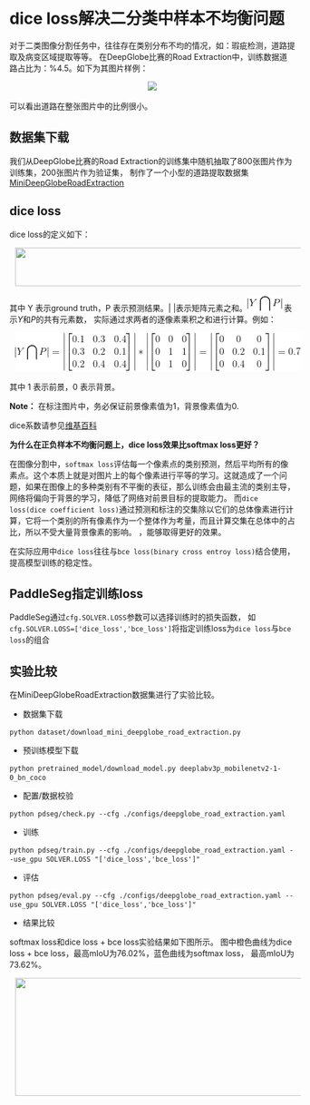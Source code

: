 # dice loss解决二分类中样本不均衡问题

对于二类图像分割任务中，往往存在类别分布不均的情况，如：瑕疵检测，道路提取及病变区域提取等等。
在DeepGlobe比赛的Road Extraction中，训练数据道路占比为：%4.5。如下为其图片样例：
<p align="center">
  <img src="./imgs/deepglobe.png" hspace='10'/> <br />
 </p>
可以看出道路在整张图片中的比例很小。
 
## 数据集下载
我们从DeepGlobe比赛的Road Extraction的训练集中随机抽取了800张图片作为训练集，200张图片作为验证集，
制作了一个小型的道路提取数据集[MiniDeepGlobeRoadExtraction](https://paddleseg.bj.bcebos.com/dataset/MiniDeepGlobeRoadExtraction.zip)

## dice loss
dice loss的定义如下：

<p align="center">
  <img src="./imgs/dice loss.png" hspace='10' height="68" width="513"/> <br />
 </p>


其中 Y 表示ground truth，P 表示预测结果。| |表示矩阵元素之和。![](./imgs/dice2.png) 表示*Y*和*P*的共有元素数，
实际通过求两者的逐像素乘积之和进行计算。例如：

<p align="center">
  <img src="./imgs/dice3.png" hspace='10' height="68" width="513"/> <br />
 </p>

其中 1 表示前景，0 表示背景。

**Note：** 在标注图片中，务必保证前景像素值为1，背景像素值为0.

dice系数请参见[维基百科](https://zh.wikipedia.org/wiki/Dice%E7%B3%BB%E6%95%B0)

**为什么在正负样本不均衡问题上，dice loss效果比softmax loss更好？**

在图像分割中，`softmax loss`评估每一个像素点的类别预测，然后平均所有的像素点。这个本质上就是对图片上的每个像素进行平等的学习。这就造成了一个问题，如果在图像上的多种类别有不平衡的表征，那么训练会由最主流的类别主导， 网络将偏向于背景的学习，降低了网络对前景目标的提取能力。
而`dice loss(dice coefficient loss)`通过预测和标注的交集除以它们的总体像素进行计算，它将一个类别的所有像素作为一个整体作为考量，而且计算交集在总体中的占比，所以不受大量背景像素的影响。
，能够取得更好的效果。

在实际应用中`dice loss`往往与`bce loss(binary cross entroy loss)`结合使用，提高模型训练的稳定性。


## PaddleSeg指定训练loss

PaddleSeg通过`cfg.SOLVER.LOSS`参数可以选择训练时的损失函数，
如`cfg.SOLVER.LOSS=['dice_loss','bce_loss']`将指定训练loss为`dice loss`与`bce loss`的组合

## 实验比较

在MiniDeepGlobeRoadExtraction数据集进行了实验比较。

* 数据集下载
```shell
python dataset/download_mini_deepglobe_road_extraction.py
```

* 预训练模型下载
```shell
python pretrained_model/download_model.py deeplabv3p_mobilenetv2-1-0_bn_coco
```
* 配置/数据校验
```shell
python pdseg/check.py --cfg ./configs/deepglobe_road_extraction.yaml
```

* 训练
```shell
python pdseg/train.py --cfg ./configs/deepglobe_road_extraction.yaml --use_gpu SOLVER.LOSS "['dice_loss','bce_loss']"

```

* 评估
```
python pdseg/eval.py --cfg ./configs/deepglobe_road_extraction.yaml --use_gpu SOLVER.LOSS "['dice_loss','bce_loss']"

```

* 结果比较

softmax loss和dice loss + bce loss实验结果如下图所示。
图中橙色曲线为dice loss + bce loss，最高mIoU为76.02%，蓝色曲线为softmax loss， 最高mIoU为73.62%。
<p align="center">
  <img src="./imgs/loss_comparison.png" hspace='10' height="208" width="516"/> <br />
 </p>

 

